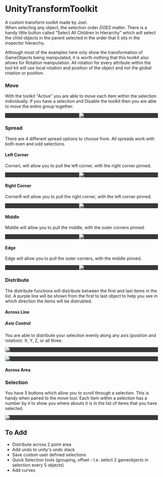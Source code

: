 # UnityTransformToolkit
   
A custom transform toolkit made by Joel.   
When selecting any object, the selection order *DOES* matter. There is a handy little button called "Select All Children In Hierarchy" which will select the child objects in the parent selected in the order that it sits in the inspector hierarchy.   
   
Although most of the examples here only show the transformation of GameObjects being manipulated, it is worth nothing that this toolkit also allows for Rotation manipulation. All rotation for every attribute within the tool kit will use local rotation and position of the object and not the global rotation or position.
   
### Move   
With the toolkit "Active" you are able to move each item within the selection individually. If you have a selection and Disable the toolkit then you are able to move the entire group together.   
   
<p align="center" style="background-color: #383838;">
  <img src="Readme_Assets/Move.gif"/ >
</p>
   
### Spread   
There are 4 different spread options to choose from. All spreads work with both even and odd selections.   

#### Left Corner   
CornerL will allow you to pull the left corner, with the right corner pinned.   
<p align="center" style="background-color: #383838;">
  <img src="Readme_Assets/CornerLeft.gif"/ >
</p>
   
#### Right Corner
CornerR will allow you to pull the right corner, with the left corner pinned.   
<p align="center" style="background-color: #383838;">
  <img src="Readme_Assets/CornerRight.gif"/ >
</p>
   
#### Middle   
Middle will allow you to pull the middle, with the outer corners pinned.   
<p align="center" style="background-color: #383838;">
  <img src="Readme_Assets/Middle.gif"/ >
</p>
   
#### Edge   
Edge will allow you to pull the outer corners, with the middle pinned.   
<p align="center" style="background-color: #383838;">
  <img src="Readme_Assets/Edge.gif"/ >
</p>
   
### Distribute   
The distribute functions will distribute between the first and last items in the list. A purple line will be shown from the first to last object to help you see in which direction the items will be distrubted.
#### Across Line   
##### Axis Control   
You are able to distribute your selection evenly along any axis (position and rotation): X, Y, Z, or all three.   
<p align="left" style="background-color: #383838;">
  <img src="Readme_Assets/DistubX.gif"/ >
</p>

<p align="left" style="background-color: #383838;">
  <img src="Readme_Assets/DistubY.gif"/ >
</p>
   
#### Across Area

### Selection   
You have 5 buttons which allow you to scroll through a selection. This is handy when paired to the move tool. Each item within a selection has a number by it to show you where abouts it is in the list of items that you have selected.
<p align="left" style="background-color: #383838;">
  <img src="Readme_Assets/Selection.gif"/ >
</p>



## To Add

* Distribute across 2 point area
* Add undo to unity's undo stack 
* Save custom user defined selections
* Quick Selection tools (grouping, offset - I.e. select 2 gameobjects in selection every 5 objects)
* Add curves 